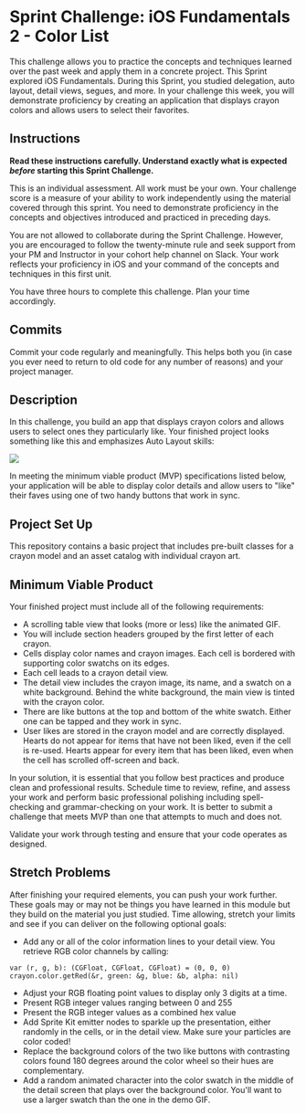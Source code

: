 # Sprint Challenge: iOS Fundamentals 2 - Color List

This challenge allows you to practice the concepts and techniques learned over the past week and apply them in a concrete project. This Sprint explored iOS Fundamentals. During this Sprint, you studied delegation, auto layout, detail views, segues, and more. In your challenge this week, you will demonstrate proficiency by creating an application that displays crayon colors and allows users to select their favorites.

## Instructions

**Read these instructions carefully. Understand exactly what is expected _before_ starting this Sprint Challenge.**

This is an individual assessment. All work must be your own. Your challenge score is a measure of your ability to work independently using the material covered through this sprint. You need to demonstrate proficiency in the concepts and objectives introduced and practiced in preceding days.

You are not allowed to collaborate during the Sprint Challenge. However, you are encouraged to follow the twenty-minute rule and seek support from your PM and Instructor in your cohort help channel on Slack. Your work reflects your proficiency in iOS and your command of the concepts and techniques in this first unit.

You have three hours to complete this challenge. Plan your time accordingly.

## Commits

Commit your code regularly and meaningfully. This helps both you (in case you ever need to return to old code for any number of reasons) and your project manager.

## Description

In this challenge, you build an app that displays crayon colors and allows users to select ones they particularly like. Your finished project looks something like this and emphasizes Auto Layout skills:

![](images/demo.gif)

In meeting the minimum viable product (MVP) specifications listed below, your application will be able to display color details and allow users to "like" their faves using one of two handy buttons that work in sync.

## Project Set Up

This repository contains a basic project that includes pre-built classes for a crayon model and an asset catalog with individual crayon art.

## Minimum Viable Product

Your finished project must include all of the following requirements:

- A scrolling table view that looks (more or less) like the animated GIF. 
- You will include section headers grouped by the first letter of each crayon.
- Cells display color names and crayon images. Each cell is bordered with supporting color swatchs on its edges.
- Each cell leads to a crayon detail view.
- The detail view includes the crayon image, its name, and a swatch on a white background. Behind the white background, the main view is tinted with the crayon color.
- There are like buttons at the top and bottom of the white swatch. Either one can be tapped and they work in sync. 
- User likes are stored in the crayon model and are correctly displayed. Hearts do not appear for items that have not been liked, even if the cell is re-used. Hearts appear for every item that has been liked, even when the cell has scrolled off-screen and back.

In your solution, it is essential that you follow best practices and produce clean and professional results. Schedule time to review, refine, and assess your work and perform basic professional polishing including spell-checking and grammar-checking on your work. It is better to submit a challenge that meets MVP than one that attempts to much and does not.

Validate your work through testing and ensure that your code operates as designed.

## Stretch Problems

After finishing your required elements, you can push your work further. These goals may or may not be things you have learned in this module but they build on the material you just studied. Time allowing, stretch your limits and see if you can deliver on the following optional goals:

- Add any or all of the color information lines to your detail view. You retrieve RGB color channels by calling:

```
var (r, g, b): (CGFloat, CGFloat, CGFloat) = (0, 0, 0)
crayon.color.getRed(&r, green: &g, blue: &b, alpha: nil)
```

- Adjust your RGB floating point values to display only 3 digits at a time.
- Present RGB integer values ranging between 0 and 255
- Present the RGB integer values as a combined hex value
- Add Sprite Kit emitter nodes to sparkle up the presentation, either randomly in the cells, or in the detail view. Make sure your particles are color coded!
- Replace the background colors of the two like buttons with contrasting colors found 180 degrees around the color wheel so their hues are complementary.
- Add a random animated character into the color swatch in the middle of the detail screen that plays over the background color. You'll want to use a larger swatch than the one in the demo GIF.

